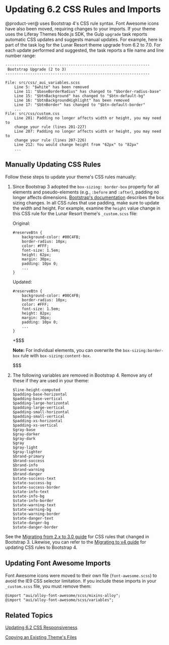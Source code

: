 # Updating 6.2 CSS Rules and Imports [](id=updating-6-2-css-rules-and-imports)

@product-ver@ uses Bootstrap 4's CSS rule syntax. Font Awesome icons have also 
been moved, requiring changes to your imports. If your theme uses the Liferay 
Themes Node.js SDK, the Gulp `upgrade` task reports automatic CSS updates and 
suggests manual updates. For example, here is part of the task log for the Lunar 
Resort theme upgrade from 6.2 to 7.0. For each update performed and suggested, 
the task reports a file name and line number range:

    ----------------------------------------------------------------
     Bootstrap Upgrade (2 to 3)
    ----------------------------------------------------------------

    File: src/css/_aui_variables.scss
        Line 5: "$white" has been removed
        Line 11: "$baseBorderRadius" has changed to "$border-radius-base"
        Line 15: "$btnBackground" has changed to "$btn-default-bg"
        Line 16: "$btnBackgroundHighlight" has been removed
        Line 17: "$btnBorder" has changed to "$btn-default-border"
        ...
    File: src/css/custom.css
        Line 201: Padding no longer affects width or height, you may need to
        change your rule (lines 201-227)
        Line 207: Padding no longer affects width or height, you may need to
        change your rule (lines 207-226)
        Line 212: You would change height from "62px" to "82px"
        ...

## Manually Updating CSS Rules [](id=manually-updating-css-rules)

Follow these steps to update your theme's CSS rules manually:

1.  Since Bootstrap 3 adopted the `box-sizing: border-box` property for all 
    elements and pseudo-elements (e.g., `:before` and `:after`), padding no 
    longer affects dimensions. 
    [Bootstrap's documentation](https://getbootstrap.com/docs/3.3/css/#less-mixins-box-sizing) 
    describes the box sizing changes. In all CSS rules that use padding, make 
    sure to update the width and height. For example, examine the `height` value 
    change in this CSS rule for the Lunar Resort theme's `_custom.scss` file:

    Original:

        #reserveBtn {
        	background-color: #00C4FB;
        	border-radius: 10px;
        	color: #FFF;
        	font-size: 1.5em;
        	height: 62px;
        	margin: 30px;
        	padding: 10px 0;
        	...
        }

    Updated:

        #reserveBtn {
        	background-color: #00C4FB;
        	border-radius: 10px;
        	color: #FFF;
        	font-size: 1.5em;
        	height: 82px;
        	margin: 30px;
        	padding: 10px 0;
        	...
        }

    +$$$

    **Note:** For individual elements, you can overwrite the 
    `box-sizing:border-box` rule with `box-sizing:content-box`. 

    $$$

2.  The following variables are removed in Bootstrap 4. Remove any of these if 
    they are used in your theme:

        $line-height-computed
        $padding-base-horizontal
        $padding-base-vertical
        $padding-large-horizontal
        $padding-large-vertical
        $padding-small-horizontal
        $padding-small-vertical
        $padding-xs-horizontal
        $padding-xs-vertical
        $gray-base
        $gray-darker
        $gray-dark
        $gray
        $gray-light
        $gray-lighter
        $brand-primary
        $brand-success
        $brand-info
        $brand-warning
        $brand-danger
        $state-success-text
        $state-success-bg
        $state-success-border
        $state-info-text
        $state-info-bg
        $state-info-border
        $state-warning-text
        $state-warning-bg
        $state-warning-border
        $state-danger-text
        $state-danger-bg
        $state-danger-border

See the 
[Migrating from 2.x to 3.0 guide](http://getbootstrap.com/migration/#migrating-from-2x-to-30) 
for CSS rules that changed in Bootstrap 3. Likewise, you can refer to the 
[Migrating to v4 guide](https://getbootstrap.com/docs/4.0/migration/) 
for updating CSS rules to Bootstrap 4. 

## Updating Font Awesome Imports [](id=updating-font-awesome-imports)

Font Awesome icons were moved to their own file (`font-awesome.scss`) to avoid 
the IE9 CSS selector limitation. If you include these imports in your 
`_custom.scss` file, you must remove them:

    @import "aui/alloy-font-awesome/scss/mixins-alloy";
    @import "aui/alloy-font-awesome/scss/variables";

## Related Topics [](id=related-topics)

[Updating 6.2 CSS Responsiveness](/develop/tutorials/-/knowledge_base/7-1/updating-the-6-2-responsiveness)

[Copying an Existing Theme's Files](/develop/tutorials/-/knowledge_base/7-1/copying-an-existing-themes-files)
